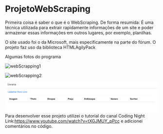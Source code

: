 # ProjetoWebScraping

Primeira coisa é saber o que é o WebScraping. De forma resumida: É uma técnica utilizada para extrair rapidamente informações de um site e 
poder armazenar essas informações em outros lugares, por exemplo, planilhas. 

O site usado foi o da Microsoft, mais especificamente na parte do fórum. 
O projeto faz uso da biblioteca HTMLAgilyPack

Algumas fotos do programa 

![webScrapping1](https://user-images.githubusercontent.com/50935903/78242026-b6077280-74b7-11ea-92fb-53ab6ee267c4.PNG)

![webScrapping2](https://user-images.githubusercontent.com/50935903/78242060-c3246180-74b7-11ea-83e8-ee3b251806b1.PNG)

  ![webScrapping3](https://github.com/FernandoSilva11/CrudAspNetCore/blob/master/TelaInicial.PNG)
Para desenvolver esse projeto utilizei o tutorial do canal Coding Night Link:https://www.youtube.com/watch?v=tXGJMUY_pPcc e adicionei 
comentários no código.
